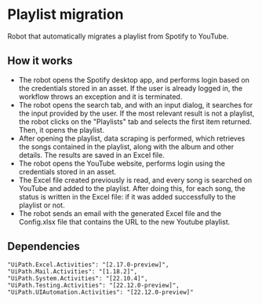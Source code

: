 # Playlist migration

Robot that automatically migrates a playlist from Spotify to YouTube.

## How it works

* The robot opens the Spotify desktop app, and performs login based on the credentials stored in an asset. If the user is already logged in, the workflow throws an exception and it is terminated.
* The robot opens the search tab, and with an input dialog, it searches for the input provided by the user. If the most relevant result is not a playlist, the robot clicks on the "Playlists" tab and selects the first item returned. Then, it opens the playlist.
* After opening the playlist, data scraping is performed, which retrieves the songs contained in the playlist, along with the album and other details. The results are saved in an Excel file.
* The robot opens the YouTube website, performs login using the credentials stored in an asset.
* The Excel file created previously is read, and every song is searched on YouTube and added to the playlist. After doing this, for each song, the status is written in the Excel file: if it was added successfully to the playlist or not.
* The robot sends an email with the generated Excel file and the Config.xlsx file that contains the URL to the new Youtube playlist.

## Dependencies

    "UiPath.Excel.Activities": "[2.17.0-preview]",
    "UiPath.Mail.Activities": "[1.18.2]",
    "UiPath.System.Activities": "[22.10.4]",
    "UiPath.Testing.Activities": "[22.12.0-preview]",
    "UiPath.UIAutomation.Activities": "[22.12.0-preview]"

